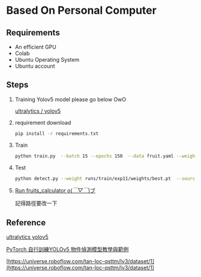 # Based On Personal Computer

## Requirements
- An efficient GPU
- Colab
- Ubuntu Operating System
- Ubuntu account

## Steps

1. Training Yolov5 model
 please go below OwO

     [ultralytics
/
yolov5](https://github.com/ultralytics/yolov5/tree/master)
2. requirement download

    ```bash
    pip install -r requirements.txt    
    ```
3. Train

    ```bash
    python train.py  --batch 15 --epochs 150  --data fruit.yaml --weights yolov5s.pt --cache     
    ```
4. Test

    ```bash
    python detect.py --weight runs/train/exp11/weights/best.pt  --source <path/to/image>
    ```
5. [Run  fruits_calculator o(*￣▽￣*)ブ](fruits_calculator.ipynb)

    記得路徑要改一下

## Reference
[ultralytics
yolov5](https://github.com/ultralytics/yolov5/tree/master)

[PyTorch 自行訓練YOLOv5 物件偵測模型教學與範例](https://www.google.com/url?sa=t&rct=j&q=&esrc=s&source=web&cd=&cad=rja&uact=8&ved=2ahUKEwj065KMq7WDAxVysVYBHSLWBTAQFnoECBAQAQ&url=https%3A%2F%2Fofficeguide.cc%2Fpytorch-yolo-v5-object-egg-detection-models-tutorial-examples%2F&usg=AOvVaw1Aix8WFZvmZ6SdkTJ-Jj79&opi=89978449)

[https://universe.roboflow.com/tan-loc-qsttm/lv3/dataset/1](https://universe.roboflow.com/tan-loc-qsttm/lv3/dataset/1)
